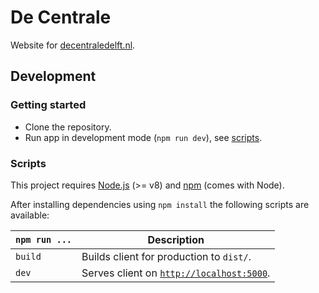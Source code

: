 # De Centrale

Website for [decentraledelft.nl](https://www.decentraledelft.nl/).

## Development

### Getting started

* Clone the repository.
* Run app in development mode (`npm run dev`), see [scripts](#scripts).

### Scripts

This project requires [Node.js](http://nodejs.org/) (>= v8) and
[npm](https://npmjs.org/) (comes with Node).

After installing dependencies using `npm install` the following scripts are
available:

`npm run ...` | Description
---|---
`build` | Builds client for production to `dist/`.
`dev` | Serves client on [`http://localhost:5000`](http://localhost:5000).

